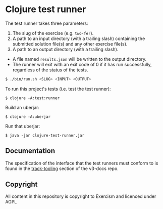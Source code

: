 # Clojure test runner

 The test runner takes three parameters:
  1. The slug of the exercise (e.g. `two-fer`).
  2. A path to an input directory (with a trailing slash) containing the submitted solution file(s) and any other exercise file(s).
  3. A path to an output directory (with a trailing slash).
  
- A file named `results.json` will be written to the output directory.
- The runner will exit with an exit code of 0 if it has run successfully, regardless of the status of the tests.

``` bash
$ ./bin/run.sh <SLUG> <INPUT> <OUTPUT>
```

To run this project's tests (i.e. test the test runner):

    $ clojure -A:test:runner

Build an uberjar:

    $ clojure -A:uberjar

Run that uberjar:

    $ java -jar clojure-test-runner.jar

## Documentation

The specification of the interface that the test runners must conform to is found in the [track-tooling](https://github.com/exercism/v3-docs/tree/master/anatomy/track-tooling) section of the v3-docs repo.

## Copyright

All content in this repository is copyright to Exercism and licenced under AGPL

